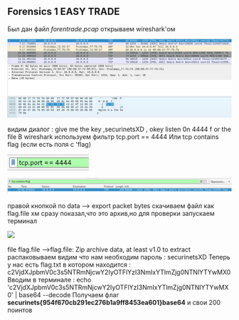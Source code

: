 ## Forensics 1 EASY TRADE 
Был дан файл _forentrade.pcap_ открываем wireshark'ом

![](https://github.com/Boringdreams/writeup/blob/master/securinets/EASY_TRADE/png/forenc1.png)

видим диалог : give me the key ,securinetsXD , okey listen 0n 4444 f or the file
В wireshark используем фильтр tcp.port == 4444
Или tcp contains flag (если есть поля с 'flag)

![](https://github.com/Boringdreams/writeup/blob/master/securinets/EASY_TRADE/png/forenc2.png)

![](https://github.com/Boringdreams/writeup/blob/master/securinets/EASY_TRADE/png/forenc3.png)

правой кнопкой по data --> export packet bytes скачиваем файл как flag.file 
хм сразу показал,что это архив,но для проверки запускаем терминал 

![](https://github.com/Boringdreams/writeup/blob/master/securinets/png/EASY_TRADE/forenc4.png)

file flag.file -->flag.file: Zip archive data, at least v1.0 to extract
распаковываем видим что нам необходим пароль : securinetsXD
Теперь у нас есть flag.txt в котором находится : c2VjdXJpbmV0c3s5NTRmNjcwY2IyOTFlYzI3NmIxYTlmZjg0NTNlYTYwMX0
Вводим в терминале : 
echo 'c2VjdXJpbmV0c3s5NTRmNjcwY2IyOTFlYzI3NmIxYTlmZjg0NTNlYTYwMX0' | base64 --decode 
Получаем флаг
**securinets{954f670cb291ec276b1a9ff8453ea601}base64**
и свои 200 поинтов

